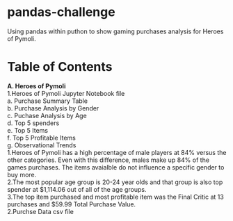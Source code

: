 # pandas-challenge
Using pandas within puthon to show gaming purchases analysis for Heroes of Pymoli.

# Table of Contents
**A. Heroes of Pymoli**<br>
 1.Heroes of Pymoli Jupyter Notebook file<br>
    a. Purchase Summary Table<br>
    b. Purchase Analysis by Gender<br>
    c. Puchase Analysis by Age<br>
    d. Top 5 spenders<br>
    e. Top 5 Items<br>
    f. Top 5 Profitable Items<br>
    g. Observational Trends<br>
        1.Heroes of Pymoli has a high percentage of male players at 84% versus the other categories. Even with this difference, males make up 84% of the games purchases. The items           avaialble do not influence a specific gender to buy more.<br>
        2.The most popular age group is 20-24 year olds and that group is also top spender at $1,114.06 out of all of the age groups.<br>
        3.The top item purchased and most profitable item was the Final Critic at 13 purchases and $59.99 Total Purchase Value.<br>
 2.Purchse Data csv file

